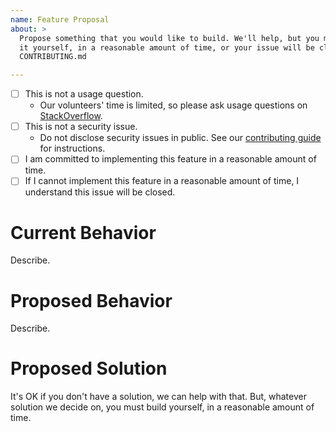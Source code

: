 ```yaml
---
name: Feature Proposal
about: >
  Propose something that you would like to build. We'll help, but you must build
  it yourself, in a reasonable amount of time, or your issue will be closed. See
  CONTRIBUTING.md

---
```


- [ ] This is not a usage question.
  - Our volunteers' time is limited, so please ask usage questions on
    [StackOverflow](http://stackoverflow.com/questions/tagged/authlogic).
- [ ] This is not a security issue.
  - Do not disclose security issues in public. See our [contributing
    guide](https://github.com/binarylogic/authlogic/blob/master/CONTRIBUTING.md)
    for instructions.
- [ ] I am committed to implementing this feature in a reasonable amount of time.
- [ ] If I cannot implement this feature in a reasonable amount of time, I
  understand this issue will be closed.

# Current Behavior

Describe.

# Proposed Behavior

Describe.

# Proposed Solution

It's OK if you don't have a solution, we can help with that. But, whatever
solution we decide on, you must build yourself, in a reasonable amount of time.
